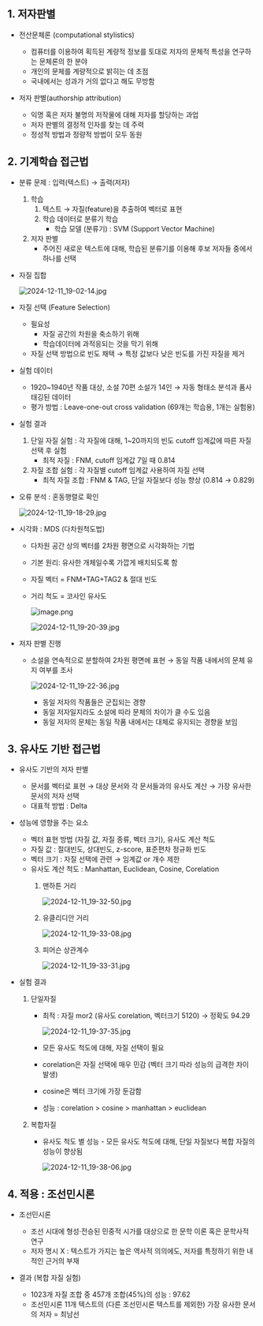 ## 1. 저자판별

- 전산문체론 (computational stylistics)
    - 컴퓨터를 이용하여 획득된 계량적 정보를 토대로 저자의 문체적 특성을 연구하는 문체론의 한 분야
    - 개인의 문체를 계량적으로 밝히는 데 초점
    - 국내에서는 성과가 거의 없다고 해도 무방함

- 저자 판별(authorship attribution)
    - 익명 혹은 저자 불명의 저작물에 대해 저자를 할당하는 과업
    - 저자 판별의 결정적 인자를 찾는 데 주력
    - 정성적 방법과 정량적 방법이 모두 동원

## 2. 기계학습 접근법

- 분류 문제 : 입력(텍스트) → 출력(저자)
    1. 학습
        1. 텍스트 → 자질(feature)을 추출하여 벡터로 표현
        2. 학습 데이터로 분류기 학습
            - 학습 모델 (분류기) : SVM (Support Vector Machine)
    2. 저자 판별
        - 주어진 새로운 텍스트에 대해, 학습된 분류기를 이용해 후보 저자들 중에서 하나를 선택

- 자질 집합
    
    ![2024-12-11_19-02-14.jpg](https://prod-files-secure.s3.us-west-2.amazonaws.com/edfd69d1-6c01-4d0c-9269-1bae8a4e3915/2ee32a7b-43b3-4575-a9ab-0354caf8df7c/2024-12-11_19-02-14.jpg)
    
- 자질 선택 (Feature Selection)
    - 필요성
        - 자질 공간의 차원을 축소하기 위해
        - 학습데이터에 과적응되는 것을 막기 위해
    - 자질 선택 방법으로 빈도 채택 → 특정 값보다 낮은 빈도를 가진 자질을 제거

- 실험 데이터
    - 1920~1940년 작품 대상, 소설 70편 소설가 14인 → 자동 형태소 분석과 품사 태깅된 데이터
    - 평가 방법 : Leave-one-out cross validation (69개는 학습용, 1개는 실험용)

- 실험 결과
    1. 단일 자질 실험 : 각 자질에 대해, 1~20까지의 빈도 cutoff 임계값에 따른 자질 선택 후 실험
        - 최적 자질 : FNM, cutoff 임계값 7일 때 0.814
    2. 자질 조합 실험 : 각 자질별 cutoff 임계값 사용하여 자질 선택
        - 최적 자질 조합 : FNM & TAG, 단일 자질보다 성능 향상 (0.814 → 0.829)

- 오류 분석 : 혼동행렬로 확인
    
    ![2024-12-11_19-18-29.jpg](https://prod-files-secure.s3.us-west-2.amazonaws.com/edfd69d1-6c01-4d0c-9269-1bae8a4e3915/c00e9551-4770-4101-b0d3-d074d2e29eb2/2024-12-11_19-18-29.jpg)
    
- 시각화 : MDS (다차원척도법)
    - 다차원 공간 상의 벡터를 2차원 평면으로 시각화하는 기법
    - 기본 원리: 유사한 개체일수록 가깝게 배치되도록 함
    - 자질 벡터 = FNM+TAG+TAG2 & 절대 빈도
    - 거리 척도 = 코사인 유사도
        
        
        ![image.png](https://prod-files-secure.s3.us-west-2.amazonaws.com/edfd69d1-6c01-4d0c-9269-1bae8a4e3915/7b342c0b-f195-458c-90b5-8470c002d500/image.png)
        
        ![2024-12-11_19-20-39.jpg](https://prod-files-secure.s3.us-west-2.amazonaws.com/edfd69d1-6c01-4d0c-9269-1bae8a4e3915/7cb3478e-b509-4a2e-8fa2-69d65523fceb/2024-12-11_19-20-39.jpg)
        
- 저자 판별 진행
    - 소설을 연속적으로 분할하여 2차원 평면에 표현 → 동일 작품 내에서의 문체 유지 여부를 조사
        
        ![2024-12-11_19-22-36.jpg](https://prod-files-secure.s3.us-west-2.amazonaws.com/edfd69d1-6c01-4d0c-9269-1bae8a4e3915/16acab20-3335-4b5f-95fa-7176bab9507e/2024-12-11_19-22-36.jpg)
        
        - 동일 저자의 작품들은 군집되는 경향
        - 동일 저자일지라도 소설에 따라 문체의 차이가 클 수도 있음
        - 동일 저자의 문체는 동일 작품 내에서는 대체로 유지되는 경향을 보임

## 3. 유사도 기반 접근법

- 유사도 기반의 저자 판별
    - 문서를 벡터로 표현 → 대상 문서와 각 문서들과의 유사도 계산 → 가장 유사한 문서의 저자 선택
    - 대표적 방법 : Delta
    
- 성능에 영향을 주는 요소
    - 벡터 표현 방법 (자질 값, 자질 종류, 벡터 크기), 유사도 계산 척도
    - 자질 값 : 절대빈도, 상대빈도, z-score, 표준편차 정규화 빈도
    - 벡터 크기 : 자질 선택에 관련 → 임계값 or 개수 제한
    - 유사도 계산 척도 : Manhattan, Euclidean, Cosine, Corelation
        1. 맨하튼 거리
            
            ![2024-12-11_19-32-50.jpg](https://prod-files-secure.s3.us-west-2.amazonaws.com/edfd69d1-6c01-4d0c-9269-1bae8a4e3915/343363c4-2585-48b0-b1e3-7aefddfb2f92/2024-12-11_19-32-50.jpg)
            
        2. 유클리디안 거리
            
            ![2024-12-11_19-33-08.jpg](https://prod-files-secure.s3.us-west-2.amazonaws.com/edfd69d1-6c01-4d0c-9269-1bae8a4e3915/a9451f95-79dd-469a-83e7-9943357fa22e/2024-12-11_19-33-08.jpg)
            
        3. 피어슨 상관계수
            
            ![2024-12-11_19-33-31.jpg](https://prod-files-secure.s3.us-west-2.amazonaws.com/edfd69d1-6c01-4d0c-9269-1bae8a4e3915/5a3def1b-8cb5-4e81-a6ca-3703af3d5d4d/2024-12-11_19-33-31.jpg)
            
- 실험 결과
    1. 단일자질 
        - 최적 : 자질 mor2 (유사도 corelation, 벡터크기 5120) → 정확도 94.29
            
            ![2024-12-11_19-37-35.jpg](https://prod-files-secure.s3.us-west-2.amazonaws.com/edfd69d1-6c01-4d0c-9269-1bae8a4e3915/bcb0b210-7414-44c4-bba1-740ff2953c78/2024-12-11_19-37-35.jpg)
            
        - 모든 유사도 척도에 대해, 자질 선택이 필요
        - corelation은 자질 선택에 매우 민감 (벡터 크기 따라 성능의 급격한 차이 발생)
        - cosine은 벡터 크기에 가장 둔감함
        - 성능 : corelation > cosine > manhattan > euclidean
    2. 복합자질
        - 유사도 척도 별 성능 - 모든 유사도 척도에 대해, 단일 자질보다 복합 자질의 성능이 향상됨
            
            ![2024-12-11_19-38-06.jpg](https://prod-files-secure.s3.us-west-2.amazonaws.com/edfd69d1-6c01-4d0c-9269-1bae8a4e3915/f04317d2-8926-43e5-be5f-14c26905f00e/2024-12-11_19-38-06.jpg)
            
    

## 4. 적용 : 조선민시론

- 조선민시론
    - 조선 시대에 형성·전승된 민중적 시가를 대상으로 한 문학 이론 혹은 문학사적 연구
    - 저자 명시 X : 텍스트가 가지는 높은 역사적 의의에도, 저자를 특정하기 위한 내적인 근거의 부재

- 결과 (복합 자질 실험)
    - 1023개 자질 조합 중 457개 조합(45%)의 성능 : 97.62
    - 조선민시론 11개 텍스트의 (다른 조선민시론 텍스트를 제외한) 가장 유사한 문서의 저자 = 최남선
